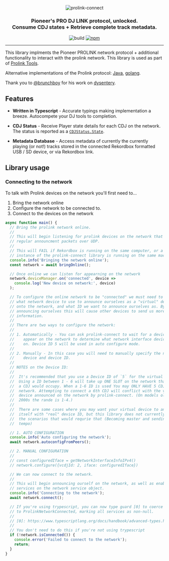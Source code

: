<p align="center">
<img src="https://user-images.githubusercontent.com/1421724/81906669-75e9e400-957b-11ea-8f1f-38ca25dd5bed.png" alt="prolink-connect" />
</p>

<h3 align="center">
	Pioneer's PRO DJ LINK protocol, unlocked.
	<br>
	Consume CDJ states + Retrieve complete track metadata.
</h3>

<p align="center">
	<img src="https://github.com/EvanPurkhiser/prolink-connect/workflows/build/badge.svg" alt="build" />
	<a href="https://www.npmjs.com/package/prolink-connect"><img alt="npm" src="https://img.shields.io/npm/v/prolink-connect"></a>
</p>

---

This library implments the Pioneer PROLINK network protocol + additional
functionality to interact with the prolink network. This library is used as
part of [Prolink Tools](https://prolink.tools/).

Alternative implementations of the Prolink protocol: [Java](https://github.com/Deep-Symmetry/beat-link), [golang](https://github.com/evanpurkhiser/prolink-go).

Thank you to [@brunchboy](https://github.com/brunchboy) for his work on
[dysentery](https://github.com/brunchboy/dysentery).

## Features

 * **Written in Typescript** - Accurate typings making implementation a breeze.
   Autocompete your DJ tools to completion.

 * **CDJ Status** - Receive Player state details for each CDJ on the network.
   The status is reported as a [`CDJStatus.State`](https://connect.prolink.tools/modules/_src_status_types_.html).

 * **Metadata Database** - Access metadata of currently the currently playing
   (or not!) tracks stored in the connected Rekordbox formatted USB / SD
   device, or via Rekordbox link.

## Library usage

### Connecting to the network

To talk with Prolink devices on the network you'll first need to...

 1. Bring the network online 
 2. Configure the network to be connected to.
 3. Connect to the devices on the network

```ts
async function main() {
  // Bring the prolink network online.
  //
  // This will begin listening for prolink devices on the network that send
  // regular announcment packets over UDP.
  //
  // This will FAIL if Rekordbox is running on the same computer, or a second
  // instance of the prolink-connect library is running on the same machine.
  console.info('Bringing the network online');
  const network = await bringOnline();

  // Once online we can listen for appearning on the network
  network.deviceManager.on('connected', device =>
    console.log('New device on network:', device)
  );

  // To configure the online network to be "connected" we must need to specify
  // what network device to use to announce ourselves as a "virtual" device
  // onto the network, and what ID we want to announce ourselves as. By
  // announcing ourselves this will cause other devices to send us more detailed
  // information.
  //
  // There are two ways to configure the network:
  //
  // 1. Automatically - You can ask prolink-connect to wait for a device to
  //    appear on the network to determine what network interface devices exist
  //    on. Device ID 5 will be used in auto configure mode.
  //
  // 2. Manually - In this case you will need to manually specify the network
  //    device and device ID.
  //
  // NOTES on the Device ID:
  //
  //  It's recommended that you use a Device ID of `5` for the virtual device.
  //  Using a ID between 1 - 6 will take up ONE SLOT on the network that normally
  //  a CDJ would occupy. When a 1-6 ID is used You may ONLY HAVE 5 CDJs on the
  //  network. Attempting to connect a 6th CDJ will conflict with the virtual
  //  device announced on the network by prolink-connect. (On models older than
  //  2000s the rande is 1-4.)
  //
  //  There are some cases where you may want your virtual device to announce
  //  itself with "real" device ID, but this library does not currently support
  //  the scenarios that would requrie that (Becoming master and sending a master
  //  tempo)

  // 1. AUTO CONFIGURATION
  console.info('Auto configuring the network');
  await network.autoconfigFromPeers();

  // 2. MANUAL CONFIGURATION
  //
  // const configuredIface = getNetworkInterfaceInfoIPv4()
  // network.configure({vcdjId: 2, iface: configuredIface})

  // We can now connect to the network.
  //
  // This will begin announcing ourself on the network, as well as enable various
  // services on the network service object.
  console.info('Connecting to the network');
  await network.connect();

  // If you're using trypescript, you can now type guard [0] to coerce the type
  // to ProlinkNetworkConnected, marking all services as non-null.
  //
  // [0]: https://www.typescriptlang.org/docs/handbook/advanced-types.html#using-type-predicates
  //
  // You don't need to do this if you're not using trypescript
  if (!network.isConnected()) {
    console.error('Failed to connect to the network');
    return;
  }
}
```

